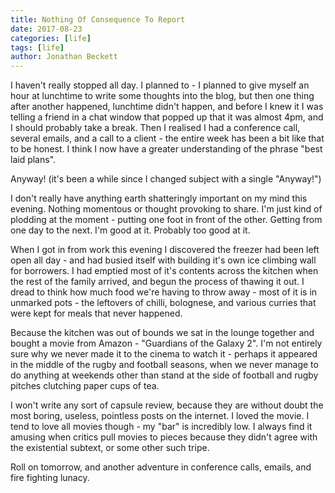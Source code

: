 ```yaml
---
title: Nothing Of Consequence To Report
date: 2017-08-23
categories: [life]
tags: [life]
author: Jonathan Beckett
---
```


I haven't really stopped all day. I planned to - I planned to give myself an hour at lunchtime to write some thoughts into the blog, but then one thing after another happened, lunchtime didn't happen, and before I knew it I was telling a friend in a chat window that popped up that it was almost 4pm, and I should probably take a break. Then I realised I had a conference call, several emails, and a call to a client - the entire week has been a bit like that to be honest. I think I now have a greater understanding of the phrase "best laid plans".

Anyway! (it's been a while since I changed subject with a single "Anyway!")

I don't really have anything earth shatteringly important on my mind this evening. Nothing momentous or thought provoking to share. I'm just kind of plodding at the moment - putting one foot in front of the other. Getting from one day to the next. I'm good at it. Probably too good at it.

When I got in from work this evening I discovered the freezer had been left open all day - and had busied itself with building it's own ice climbing wall for borrowers. I had emptied most of it's contents across the kitchen when the rest of the family arrived, and begun the process of thawing it out. I dread to think how much food we're having to throw away - most of it is in unmarked pots - the leftovers of chilli, bolognese, and various curries that were kept for meals that never happened.

Because the kitchen was out of bounds we sat in the lounge together and bought a movie from Amazon - "Guardians of the Galaxy 2". I'm not entirely sure why we never made it to the cinema to watch it - perhaps it appeared in the middle of the rugby and football seasons, when we never manage to do anything at weekends other than stand at the side of football and rugby pitches clutching paper cups of tea.

I won't write any sort of capsule review, because they are without doubt the most boring, useless, pointless posts on the internet. I loved the movie. I tend to love all movies though - my "bar" is incredibly low. I always find it amusing when critics pull movies to pieces because they didn't agree with the existential subtext, or some other such tripe.

Roll on tomorrow, and another adventure in conference calls, emails, and fire fighting lunacy.